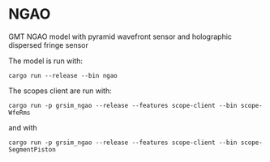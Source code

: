 # NGAO

 GMT NGAO model with pyramid wavefront sensor and holographic dispersed fringe sensor

  The model is run with:
```shell
cargo run --release --bin ngao
```

The scopes client are run with:
```shell
cargo run -p grsim_ngao --release --features scope-client --bin scope-WfeRms
```
and with 
```shell
cargo run -p grsim_ngao --release --features scope-client --bin scope-SegmentPiston
```